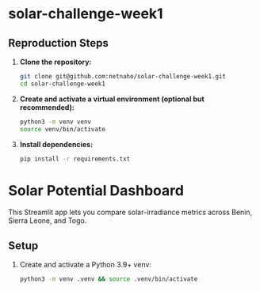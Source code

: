# solar-challenge-week1

## Reproduction Steps

1. **Clone the repository:**
   ```sh
   git clone git@github.com:netnaho/solar-challenge-week1.git
   cd solar-challenge-week1
   ```
2. **Create and activate a virtual environment (optional but recommended):**
   ```sh
   python3 -m venv venv
   source venv/bin/activate
   ```
3. **Install dependencies:**
   ```sh
   pip install -r requirements.txt
   ```
# Solar Potential Dashboard

This Streamlit app lets you compare solar-irradiance metrics across Benin, Sierra Leone, and Togo.

## Setup

1. Create and activate a Python 3.9+ venv:
   ```bash
   python3 -m venv .venv && source .venv/bin/activate

